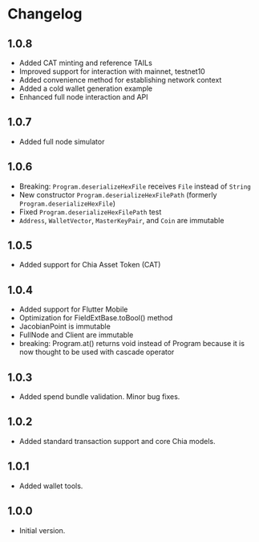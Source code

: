 # Changelog

## 1.0.8

- Added CAT minting and reference TAILs
- Improved support for interaction with mainnet, testnet10
- Added convenience method for establishing network context
- Added a cold wallet generation example
- Enhanced full node interaction and API

## 1.0.7

- Added full node simulator

## 1.0.6

- Breaking: `Program.deserializeHexFile` receives `File` instead of `String`
- New constructor `Program.deserializeHexFilePath` (formerly `Program.deserializeHexFile`)
- Fixed `Program.deserializeHexFilePath` test
- `Address`, `WalletVector`, `MasterKeyPair`, and `Coin` are immutable

## 1.0.5

- Added support for Chia Asset Token (CAT)

## 1.0.4

- Added support for Flutter Mobile
- Optimization for FieldExtBase.toBool() method
- JacobianPoint is immutable
- FullNode and Client are immutable
- breaking: Program.at() returns void instead of Program because it is now thought to be used with cascade operator

## 1.0.3

- Added spend bundle validation. Minor bug fixes.

## 1.0.2

- Added standard transaction support and core Chia models.

## 1.0.1

- Added wallet tools.

## 1.0.0

- Initial version.
